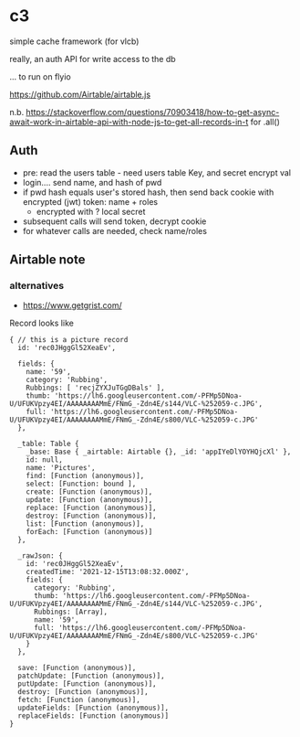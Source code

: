 

# c3

simple cache framework (for vlcb) 

really, an auth API for write access to the db

... to run on flyio


https://github.com/Airtable/airtable.js

n.b. https://stackoverflow.com/questions/70903418/how-to-get-async-await-work-in-airtable-api-with-node-js-to-get-all-records-in-t  for .all()



## Auth

* pre: read the users table  -  need users table Key,  and secret encrypt val 
* login.... send name, and hash of pwd
* if pwd hash equals user's stored hash, then send back cookie with encrypted (jwt) token: name + roles
  * encrypted with ? local secret
* subsequent calls will send token, decrypt cookie
* for whatever calls are needed, check name/roles




## Airtable note

### alternatives
* https://www.getgrist.com/

Record looks like

```
{ // this is a picture record
  id: 'rec0JHggGl52XeaEv',

  fields: {
    name: '59',
    category: 'Rubbing',
    Rubbings: [ 'recjZYXJuTGgDBals' ],
    thumb: 'https://lh6.googleusercontent.com/-PFMp5DNoa-U/UFUKVpzy4EI/AAAAAAAAMmE/FNmG_-Zdn4E/s144/VLC-%252059-c.JPG',
    full: 'https://lh6.googleusercontent.com/-PFMp5DNoa-U/UFUKVpzy4EI/AAAAAAAAMmE/FNmG_-Zdn4E/s800/VLC-%252059-c.JPG'
  },

  _table: Table {
    _base: Base { _airtable: Airtable {}, _id: 'appIYeDlYOYHQjcXl' },
    id: null,
    name: 'Pictures',
    find: [Function (anonymous)],
    select: [Function: bound ],
    create: [Function (anonymous)],
    update: [Function (anonymous)],
    replace: [Function (anonymous)],
    destroy: [Function (anonymous)],
    list: [Function (anonymous)],
    forEach: [Function (anonymous)]
  },

  _rawJson: {
    id: 'rec0JHggGl52XeaEv',
    createdTime: '2021-12-15T13:08:32.000Z',
    fields: {
      category: 'Rubbing',
      thumb: 'https://lh6.googleusercontent.com/-PFMp5DNoa-U/UFUKVpzy4EI/AAAAAAAAMmE/FNmG_-Zdn4E/s144/VLC-%252059-c.JPG',
      Rubbings: [Array],
      name: '59',
      full: 'https://lh6.googleusercontent.com/-PFMp5DNoa-U/UFUKVpzy4EI/AAAAAAAAMmE/FNmG_-Zdn4E/s800/VLC-%252059-c.JPG'
    }
  },

  save: [Function (anonymous)],
  patchUpdate: [Function (anonymous)],
  putUpdate: [Function (anonymous)],
  destroy: [Function (anonymous)],
  fetch: [Function (anonymous)],
  updateFields: [Function (anonymous)],
  replaceFields: [Function (anonymous)]
}
```

